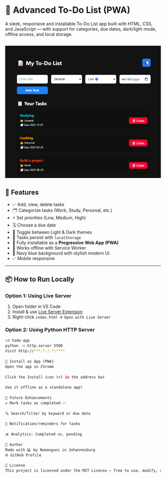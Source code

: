 # 📝 Advanced To-Do List (PWA)

A sleek, responsive and installable To-Do List app built with HTML, CSS, and JavaScript — with support for categories, due dates, dark/light mode, offline access, and local storage.

![Screenshot](todolist.png)
---

## 🚀 Features

- ✅ Add, view, delete tasks
- 🗂️ Categorize tasks (Work, Study, Personal, etc.)
- ⚡ Set priorities (Low, Medium, High)
- 🗓️ Choose a due date
- 🌙 Toggle between Light & Dark themes
- 💾 Tasks persist with `localStorage`
- 📲 Fully installable as a **Progressive Web App (PWA)**
- 🛜 Works offline with Service Worker
- 🎨 Navy blue background with stylish modern UI
- ✅ Mobile responsive

---

## 📦 How to Run Locally

### Option 1: Using Live Server
1. Open folder in VS Code
2. Install & use [Live Server Extension](https://marketplace.visualstudio.com/items?itemName=ritwickdey.LiveServer)
3. Right-click `index.html` → `Open with Live Server`

### Option 2: Using Python HTTP Server
```bash
cd todo-app
python -m http.server 5500
Visit http://***.*.*.*:****

📱 Install as App (PWA)
Open the app in Chrome

Click the Install icon (+) in the address bar

Use it offline as a standalone app!

🧠 Future Enhancements
✔ Mark tasks as completed ✅

🔍 Search/filter by keyword or due date

🔔 Notification/reminders for tasks

📊 Analytics: Completed vs. pending

👤 Author
Made with 💻 by Nomanguni in Johannesburg
🌐 GitHub Profile

📝 License
This project is licensed under the MIT License — free to use, modify, and share.
